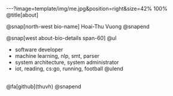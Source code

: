 ---?image=template/img/me.jpg&position=right&size=42% 100%
@title[about]

@snap[north-west bio-name]
Hoai-Thu Vuong
@snapend

@snap[west about-bio-details span-60]
@ul[](false)
- software developer
- machine learning, nlp, smt, parser
- system architecture, system administrator
- iot, reading, cs:go, running, football
@ulend
<br>
@fa[github](thuvh)
@snapend
